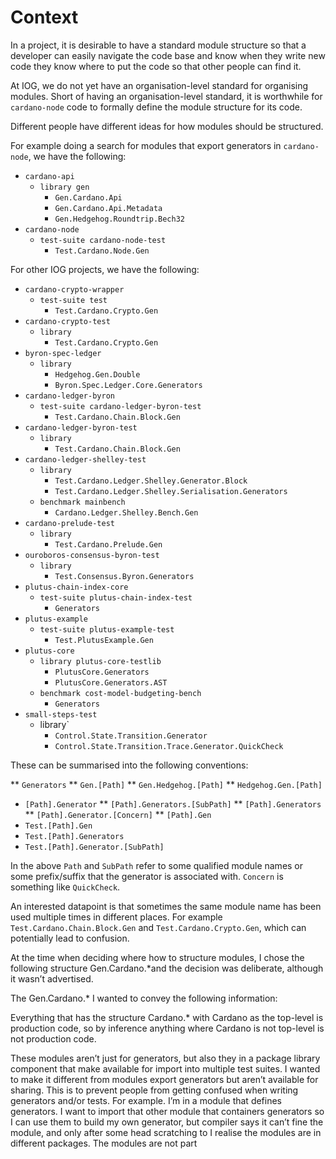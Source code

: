 # Context

In a project, it is desirable to have a standard module structure so that a developer can easily navigate the code base and know when they write new code they know where to put the code so that other people can find it.

At IOG, we do not yet have an organisation-level standard for organising modules.  Short of having an organisation-level standard, it is worthwhile for `cardano-node` code to formally define the module structure for its code.

Different people have different ideas for how modules should be structured.

For example doing a search for modules that export generators in `cardano-node`, we have the following:

* `cardano-api`
  * `library gen`
    * `Gen.Cardano.Api`
    * `Gen.Cardano.Api.Metadata`
    * `Gen.Hedgehog.Roundtrip.Bech32`
* `cardano-node`
  * `test-suite cardano-node-test`
    * `Test.Cardano.Node.Gen`

For other IOG projects, we have the following:

* `cardano-crypto-wrapper`
  * `test-suite test`
    * `Test.Cardano.Crypto.Gen`
* `cardano-crypto-test`
  * `library`
    * `Test.Cardano.Crypto.Gen`
* `byron-spec-ledger`
  * `library`
    * `Hedgehog.Gen.Double`
    * `Byron.Spec.Ledger.Core.Generators`
* `cardano-ledger-byron`
  * `test-suite cardano-ledger-byron-test`
    * `Test.Cardano.Chain.Block.Gen`
* `cardano-ledger-byron-test`
  * `library`
    * `Test.Cardano.Chain.Block.Gen`
* `cardano-ledger-shelley-test`
  * `library`
    * `Test.Cardano.Ledger.Shelley.Generator.Block`
    * `Test.Cardano.Ledger.Shelley.Serialisation.Generators`
  * `benchmark mainbench`
    * `Cardano.Ledger.Shelley.Bench.Gen`
* `cardano-prelude-test`
  * `library`
    * `Test.Cardano.Prelude.Gen`
* `ouroboros-consensus-byron-test`
  * `library`
    * `Test.Consensus.Byron.Generators`
* `plutus-chain-index-core`
  * `test-suite plutus-chain-index-test`
    * `Generators`
* `plutus-example`
  * `test-suite plutus-example-test`
    * `Test.PlutusExample.Gen`
* `plutus-core`
  * `library plutus-core-testlib`
    * `PlutusCore.Generators`
    * `PlutusCore.Generators.AST`
  * `benchmark cost-model-budgeting-bench`
    * `Generators`
* `small-steps-test`
  * library`
    * `Control.State.Transition.Generator`
    * `Control.State.Transition.Trace.Generator.QuickCheck`

These can be summarised into the following conventions:

** `Generators`
** `Gen.[Path]`
** `Gen.Hedgehog.[Path]`
** `Hedgehog.Gen.[Path]`
* `[Path].Generator`
** `[Path].Generators.[SubPath]`
** `[Path].Generators`
** `[Path].Generator.[Concern]`
** `[Path].Gen`
* `Test.[Path].Gen`
* `Test.[Path].Generators`
* `Test.[Path].Generator.[SubPath]`

In the above `Path` and `SubPath` refer to some qualified module names or some prefix/suffix that the generator is associated with.  `Concern` is something like `QuickCheck`.

An interested datapoint is that sometimes the same module name has been used multiple times in different places.  For example `Test.Cardano.Chain.Block.Gen` and `Test.Cardano.Crypto.Gen`, which can potentially lead to confusion.

At the time when deciding where how to structure modules, I chose the following structure Gen.Cardano.*and the decision was deliberate, although it wasn’t advertised.

The Gen.Cardano.* I wanted to convey the following information:

Everything that has the structure Cardano.* with Cardano as the top-level is production code, so by inference anything where Cardano is not top-level is not production code.


These modules aren’t just for generators, but also they in a package library component that make available for import into multiple test suites.  I wanted to make it different from modules export generators but aren’t available for sharing.  This is to prevent people from getting confused when writing generators and/or tests.  For example.  I’m in a module that defines generators.  I want to import that other module that containers generators so I can use them to build my own generator, but compiler says it can’t fine the module, and only after some head scratching to I realise the modules are in different packages.
The modules are not part